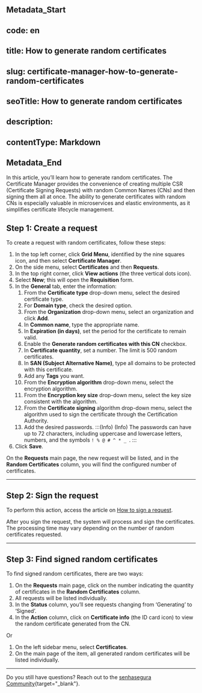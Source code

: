 ## Metadata_Start 
## code: en
## title: How to generate random certificates 
## slug: certificate-manager-how-to-generate-random-certificates 
## seoTitle: How to generate random certificates 
## description:  
## contentType: Markdown 
## Metadata_End
In this article, you’ll learn how to generate random certificates. The Certificate Manager provides the convenience of creating multiple CSR (Certificate Signing Requests) with random Common Names (CNs) and then signing them all at once. The ability to generate certificates with random CNs is especially valuable in microservices and elastic environments, as it simplifies certificate lifecycle management.

## Step 1: Create a request
To create a request with random certificates, follow these steps:

1. In the top left corner, click **Grid Menu**, identified by the nine squares icon, and then select **Certificate Manager**.
2. On the side menu, select **Certificates** and then **Requests**.
3. In the top right corner, click **View actions** (the three vertical dots icon).
4. Select **New**; this will open the **Requisition** form.
5. In the **General** tab, enter the information:
    1. From the **Certificate type** drop-down menu, select the desired certificate type.
    2. For **Domain type**, check the desired option.
    3. From the **Organization** drop-down menu, select an organization and click **Add**.
    4. In **Common name**, type the appropriate name.
    5. In **Expiration (in days)**, set the period for the certificate to remain valid.
    6. Enable the **Generate random certificates with this CN** checkbox.
    7. In **Certificate quantity**, set a number. The limit is 500 random certificates.
    8. In **SAN (Subject Alternative Name)**, type all domains to be protected with this certificate.
    9. Add any **Tags** you want.
    10. From the **Encryption algorithm** drop-down menu, select the encryption algorithm.
    11. From the **Encryption key size** drop-down menu, select the key size consistent with the algorithm.
    12. From the **Certificate signing** algorithm drop-down menu, select the algorithm used to sign the certificate through the Certification Authority.
    13. Add the desired passwords.
:::(Info) (Info)
The passwords can have up to 72 characters, including uppercase and lowercase letters, numbers, and the symbols `! % @ # ^ * _ `.
:::
9. Click **Save**.

On the **Requests** main page, the new request will be listed, and in the **Random Certificates** column, you will  find the configured number of certificates.
* * *
## Step 2: Sign the request
To perform this action, access the article on [How to sign a request](/v3-32/docs/certificates-flow-how-to-sign-request).

After you sign the request, the system will process and sign the certificates. The processing time may vary depending on the number of random certificates requested.

* * *

## Step 3: Find signed random certificates
To find signed random certificates, there are two ways:

1. On the **Requests** main page, click on the number indicating the quantity of certificates in the **Random Certificates** column. 
2. All requests will be listed individually. 
3. In the **Status** column, you’ll see requests changing from ‘Generating’ to ‘Signed’. 
4. In the **Action** column, click on **Certificate info** (the ID card icon) to view the random certificate generated from the CN. 

Or

1. On the left sidebar menu, select **Certificates**.
2. On the main page of the item, all generated random certificates will be listed individually.

* * *
Do you still have questions? Reach out to the [senhasegura Community](https://community.senhasegura.io/){target="_blank"}.